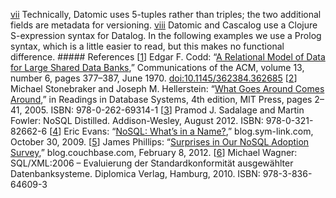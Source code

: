 [vii](ch02.html#idm140605780363744-marker) Technically, Datomic uses 5-tuples rather
than triples; the two additional fields are metadata for versioning. [viii](ch02.html#idm140605780118640-marker) Datomic and Cascalog use a Clojure
S-expression syntax for Datalog. In the following examples we use a Prolog syntax, which is a little
easier to read, but this makes no functional difference. ##### References [[1](ch02.html#Codd1970dg-marker)] Edgar F. Codd:
“[A Relational Model of Data for
Large Shared Data Banks](https://www.seas.upenn.edu/~zives/03f/cis550/codd.pdf),” Communications of the ACM, volume 13, number
6, pages 377–387, June 1970.
[doi:10.1145/362384.362685](http://dx.doi.org/10.1145/362384.362685) [[2](ch02.html#Stonebraker2005wv-marker)] Michael Stonebraker and Joseph M. Hellerstein:
“[What Goes Around Comes Around](http://mitpress2.mit.edu/books/chapters/0262693143chapm1.pdf),”
in Readings in Database Systems, 4th edition, MIT Press, pages 2–41, 2005.
ISBN: 978-0-262-69314-1 [[3](ch02.html#nosql-distilled-marker)] Pramod J. Sadalage and
Martin Fowler: NoSQL Distilled. Addison-Wesley, August 2012. ISBN:
978-0-321-82662-6 [[4](ch02.html#Evans2009tc-marker)] Eric Evans:
“[NoSQL: What’s in a
Name?](http://blog.sym-link.com/2009/10/30/nosql_whats_in_a_name.html),” blog.sym-link.com, October 30, 2009. [[5](ch02.html#Phillips2012we-marker)] James Phillips:
“[Surprises in Our NoSQL
Adoption Survey](http://blog.couchbase.com/nosql-adoption-survey-surprises),” blog.couchbase.com, February 8, 2012. [[6](ch02.html#Wagner2010wc-marker)] Michael Wagner:
SQL/XML:2006 – Evaluierung der Standardkonformität ausgewählter Datenbanksysteme.
Diplomica Verlag, Hamburg, 2010. ISBN: 978-3-836-64609-3